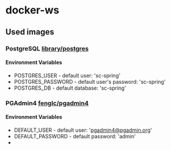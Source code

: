 # docker-ws

## Used images

### PostgreSQL [library/postgres](https://hub.docker.com/_/postgres/)

#### Environment Variables

* POSTGRES_USER - default user: 'sc-spring'
* POSTGRES_PASSWORD - default user's password: 'sc-spring'
* POSTGRES_DB - default database: 'sc-spring'

### PGAdmin4 [fenglc/pgadmin4](https://hub.docker.com/r/fenglc/pgadmin4/)

#### Environment Variables

* DEFAULT_USER - default user: 'pgadmin4@pgadmin.org'
* DEFAULT_PASSWORD - default password: 'admin'
* 